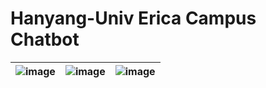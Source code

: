 # Hanyang-Univ Erica Campus Chatbot


| ![image](https://user-images.githubusercontent.com/12870549/67618253-e15ea500-f827-11e9-9b4a-a79352ecd916.png) | ![image](https://user-images.githubusercontent.com/12870549/67618289-5336ee80-f828-11e9-9cd3-6cfc7978efd2.png) | ![image](https://user-images.githubusercontent.com/12870549/67618193-10c0e200-f827-11e9-92f4-5d2f4a27b44f.png) |
|----------------------------------------------------------------------------------------------------------------|----------------------------------------------------------------------------------------------------------------|----------------------------------------------------------------------------------------------------------------|

